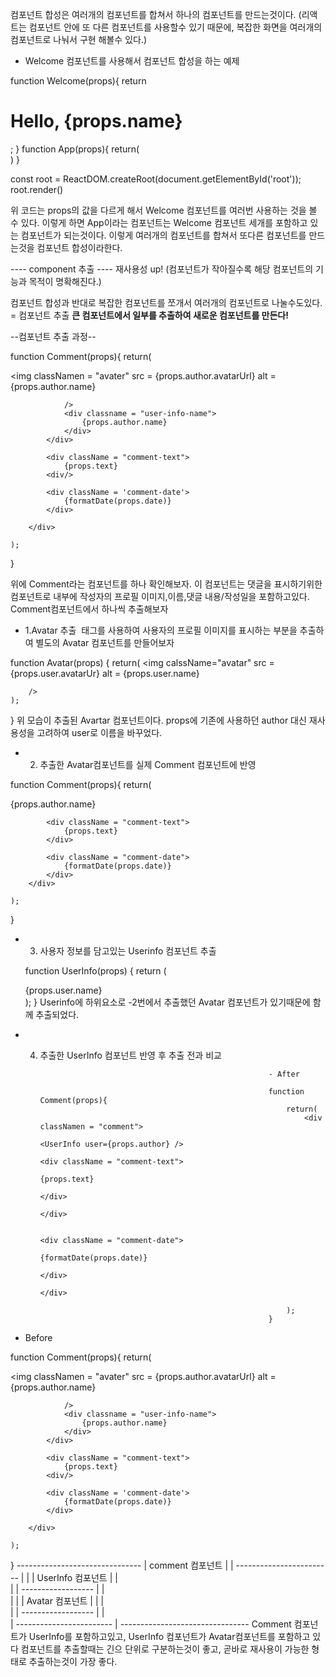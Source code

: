 
컴포넌트 합성은 여러개의 컴포넌트를 합쳐서 하나의 컴포넌트를 만드는것이다.
(리액트는 컴포넌트 안에 또 다른 컴포넌트를 사용할수 있기 때문에, 복잡한 화면을 여러개의 컴포넌트로 나눠서 구현 해볼수 있다.)

- Welcome 컴포넌트를 사용해서 컴포넌트 합성을 하는 예제
<!----질문-
  1. App의 각각 props의 값이 다르다/ 하지만 Welcome함수 컴포넌트의 중괄호 안에 App컴포넌트가 포함되어있지 않은데
  (App이라는 컴포넌트는 Welcome 컴포넌트 세개를 포함하고 있는 컴포넌트가 되는것이다.) 라고 설명해준다 ??
   App함수 컴포넌트의 포함된 값을 Welcome이 받을수있는 경로가 있는것일까?어디..?
   아 App컴포넌트의 div태그안의 Welcome 컴포넌트가 있는것을 확인할수있다!!
   
  그리고 밑에 함수 컴포넌트를 호출해주는 render() 의 소괄호 안의 <App/> 은 <App>이 아니다. 다른 이유가 있을까?
-->

function Welcome(props){
    return <h1>Hello, {props.name}</h1>;
}
function App(props){
    return(
        <div>
            <Welcome name= "Mike">
            <Welcome name= "Steve">
            <Welcome name= "Jane">
        </div>
    )
}

const root = ReactDOM.createRoot(document.getElementById('root'));
root.render(<App/>)

위 코드는 props의 값을 다르게 해서 Welcome 컴포넌트를 여러번 사용하는 것을 볼 수 있다.
이렇게 하면 App이라는 컴포넌트는 Welcome 컴포넌트 세개를 포함하고 있는 컴포넌트가 되는것이다.
이렇게 여러개의 컴포넌트를 합쳐서 또다른 컴포넌트를 만드는것을 컴포넌트 합성이라한다.


---- component 추출 ----
      재사용성 up!
    (컴포넌트가 작아질수록 해당 컴포넌트의 기능과 목적이 명확해진다.)

컴포넌트 합성과 반대로 복잡한 컴포넌트를 쪼개서 여러개의 컴포넌트로 나눌수도있다. = 컴포넌트 추출
**큰 컴포넌트에서 일부를 추출하여 새로운 컴포넌트를 만든다!**

--컴포넌트 추출 과정--

function Comment(props){
    return(
        <div classNamen = "comment">
            <div classNamen = "user-info">
                <img classNamen = "avater"
                    src = {props.author.avatarUrl}
                    alt = {props.author.name}
                
                />
                <div classname = "user-info-name">
                    {props.author.name}
                </div>
            </div>

            <div className = "comment-text">
                {props.text}
            <div/>

            <div className = 'comment-date'>
                {formatDate(props.date)}
            </div>

        </div>
        
    );
}

위에 Comment라는 컴포넌트를 하나 확인해보자.
이 컴포넌트는 댓글을 표시하기위한 컴포넌트로 
내부에 작성자의 프로필 이미지,이름,댓글 내용/작성일을 포함하고있다.
Comment컴포넌트에서 하나씩 추출해보자

- 1.Avatar 추출
 <img> 태그를 사용하여 사용자의 프로필 이미지를 표시하는 부분을 추출하여 별도의 Avatar 컴포넌트를 만들어보자

 function Avatar(props) {
    return(
        <img calssName="avatar"
            src = {props.user.avatarUr}
            alt = {props.user.name}

        />
    );
 }
위 모습이 추출된 Avartar 컴포넌트이다.
 props에 기존에 사용하던 author 대신 재사용성을 고려하여 user로 이름을 바꾸었다.

 - 2. 추출한 Avatar컴포넌트를 실제 Comment 컴포넌트에 반영
    
function Comment(props){
    return(
        <div classNamen = "comment">
            <div className = "user-info">
              <Avatar user={props.author}/>
                <div className = "user-info-name">
                    {props.author.name}
                </div>
            </div>
            
            <div className = "comment-text">
                {props.text}
            </div>

            <div className = "comment-date">
                {formatDate(props.date)}
            </div>
        </div>
        
    );
}

- 3. 사용자 정보를 담고있는 Userinfo 컴포넌트 추출 
    
    function UserInfo(props) {
        return (
            <div className="user-info">
                <Avatar user={props.user} />
                <div className = "user-info-name">
                    {props.user.name}
                </div>
            </div>
        );
    }
Userinfo에 하위요소로 -2번에서 추출했던 Avatar 컴포넌트가 있기때문에 
함께 추출되었다.

- 4. 추출한 UserInfo 컴포넌트 반영 후 추출 전과 비교

                                                            - After

                                                            function Comment(props){
                                                                return(
                                                                    <div classNamen = "comment">
                                                                        <UserInfo user={props.author} />
                                                                            <div className = "comment-text">
                                                                                {props.text}
                                                                            </div>
                                                                        </div>
                                                                        
                                                                        <div className = "comment-date">
                                                                            {formatDate(props.date)}
                                                                        </div>
                                                                    </div>
                                                                    
                                                                );
                                                            }

- Before

function Comment(props){
    return(
        <div className = "comment">
            <div classNamen = "user-info">
                <img classNamen = "avater"
                    src = {props.author.avatarUrl}
                    alt = {props.author.name}
                
                />
                <div classname = "user-info-name">
                    {props.author.name}
                </div>
            </div>

            <div className = "comment-text">
                {props.text}
            <div/>

            <div className = 'comment-date'>
                {formatDate(props.date)}
            </div>

        </div>
        
    );
}
        -------------------------------
       |         comment 컴포넌트        |
       |    ------------------------   |
       |    |    UserInfo 컴포넌트    |  |                        
       |    |  ------------------   |  |                     
       |    |  | Avatar 컴포넌트   |  |  |                        
       |    |  ------------------   |  |                                                     
       |     ------------------------  |
        --------------------------------
Comment 컴포넌트가 UserInfo를 포함하고있고, UserInfo 컴포넌트가 Avatar컴포넌트를 포함하고 있다
컴포넌트를 추출할때는 긴으 단위로 구분하는것이 좋고, 곧바로 재사용이 가능한 형태로 추출하는것이 가장 좋다.

 


